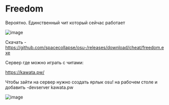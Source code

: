 # Freedom
Вероятно. Единственный чит который сейчас работает

![image](https://user-images.githubusercontent.com/53594431/212294865-21869983-812a-49b3-90cc-d8b8576ef022.png)



Скачать - https://github.com/spacecollapse/osu-/releases/download/cheat/freedom.exe

Сервер где можно играть с читами:

https://kawata.pw/

Чтобы зайти на сервер нужно создать ярлык osu! на рабочем столе и добавить  -devserver kawata.pw

![image](https://user-images.githubusercontent.com/53594431/212323565-b89e2c20-bbcf-42b6-9ac0-e060a2252970.png)


